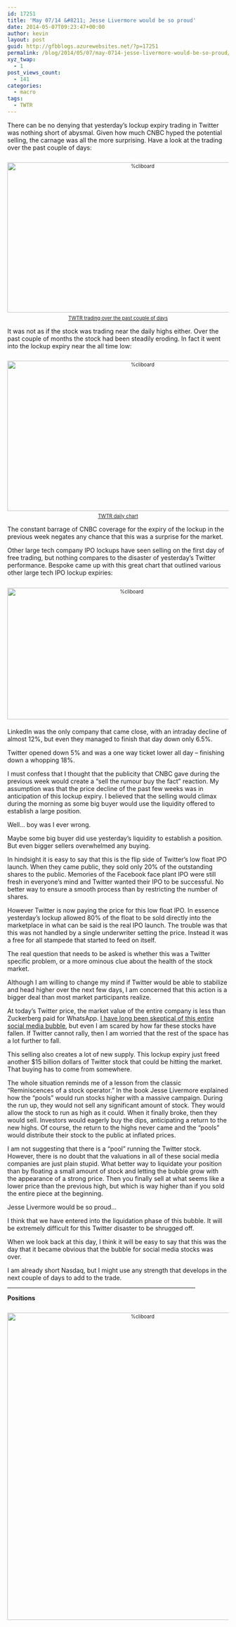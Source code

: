 ```yaml
---
id: 17251
title: 'May 07/14 &#8211; Jesse Livermore would be so proud'
date: 2014-05-07T09:23:47+00:00
author: kevin
layout: post
guid: http://gfbblogs.azurewebsites.net/?p=17251
permalink: /blog/2014/05/07/may-0714-jesse-livermore-would-be-so-proud/
xyz_twap:
  - 1
post_views_count:
  - 141
categories:
  - macro
tags:
  - TWTR
---
```

There can be no denying that yesterday&#8217;s lockup expiry trading in Twitter was nothing short of abysmal. Given how much CNBC hyped the potential selling, the carnage was all the more surprising. Have a look at the trading over the past couple of days:

<div style="width: image width px; font-size: 80%; text-align: center;">
  <a href="http://themacrotourist.com/pictures/Azure/TWTRGIPMay0714.png"><img class="size-full wp-image-14271" style="padding-top: 1.0em;padding-bottom: 0.5em;" alt="%cliboard" src="http://themacrotourist.com/pictures/Azure/TWTRGIPMay0714.png" width="600" height="342" />TWTR trading over the past couple of days</a>
</div>

It was not as if the stock was trading near the daily highs either. Over the past couple of months the stock had been steadily eroding. In fact it went into the lockup expiry near the all time low:

<div style="width: image width px; font-size: 80%; text-align: center;">
  <a href="http://themacrotourist.com/pictures/Azure/TWTRMay0714.png"><img class="size-full wp-image-14271" style="padding-top: 1.0em;padding-bottom: 0.5em;" alt="%cliboard" src="http://themacrotourist.com/pictures/Azure/TWTRMay0714.png" width="600" height="342" />TWTR daily chart</a>
</div>

The constant barrage of CNBC coverage for the expiry of the lockup in the previous week negates any chance that this was a surprise for the market. 

Other large tech company IPO lockups have seen selling on the first day of free trading, but nothing compares to the disaster of yesterday&#8217;s Twitter performance. Bespoke came up with this great chart that outlined various other large tech IPO lockup expiries:

<div style="width: image width px; font-size: 80%; text-align: center;">
  <a href="http://themacrotourist.com/pictures/Azure/BespokeLockupMay0714.png"><img class="size-full wp-image-14271" style="padding-top: 1.0em;padding-bottom: 0.5em;" alt="%cliboard" src="http://themacrotourist.com/pictures/Azure/BespokeLockupMay0714.png" width="550" height="300" /></a>
</div></p> 

LinkedIn was the only company that came close, with an intraday decline of almost 12%, but even they managed to finish that day down only 6.5%.

Twitter opened down 5% and was a one way ticket lower all day &#8211; finishing down a whopping 18%. 

I must confess that I thought that the publicity that CNBC gave during the previous week would create a &#8220;sell the rumour buy the fact&#8221; reaction. My assumption was that the price decline of the past few weeks was in anticipation of this lockup expiry. I believed that the selling would climax during the morning as some big buyer would use the liquidity offered to establish a large position.

Well&#8230; boy was I ever wrong.

Maybe some big buyer did use yesterday&#8217;s liquidity to establish a position. But even bigger sellers overwhelmed any buying. 

In hindsight it is easy to say that this is the flip side of Twitter&#8217;s low float IPO launch. When they came public, they sold only 20% of the outstanding shares to the public. Memories of the Facebook face plant IPO were still fresh in everyone&#8217;s mind and Twitter wanted their IPO to be successful. No better way to ensure a smooth process than by restricting the number of shares.

However Twitter is now paying the price for this low float IPO. In essence yesterday&#8217;s lockup allowed 80% of the float to be sold directly into the marketplace in what can be said is the real IPO launch. The trouble was that this was not handled by a single underwriter setting the price. Instead it was a free for all stampede that started to feed on itself.

The real question that needs to be asked is whether this was a Twitter specific problem, or a more ominous clue about the health of the stock market.

Although I am willing to change my mind if Twitter would be able to stabilize and head higher over the next few days, I am concerned that this action is a bigger deal than most market participants realize.

At today&#8217;s Twitter price, the market value of the entire company is less than Zuckerberg paid for WhatsApp. [I have long been skeptical of this entire social media bubble](http://gfbblogs.azurewebsites.net/blog/2014/02/21/friday-february-21st-2014-i-am-not-afraid-of-looking-stupid-and-calling-this-a-bubble/), but even I am scared by how far these stocks have fallen. If Twitter cannot rally, then I am worried that the rest of the space has a lot further to fall.

This selling also creates a lot of new supply. This lockup expiry just freed another $15 billion dollars of Twitter stock that could be hitting the market. That buying has to come from somewhere.

The whole situation reminds me of a lesson from the classic &#8220;Reminiscences of a stock operator.&#8221; In the book Jesse Livermore explained how the &#8220;pools&#8221; would run stocks higher with a massive campaign. During the run up, they would not sell any significant amount of stock. They would allow the stock to run as high as it could. When it finally broke, then they would sell. Investors would eagerly buy the dips, anticipating a return to the new highs. Of course, the return to the highs never came and the &#8220;pools&#8221; would distribute their stock to the public at inflated prices.

I am not suggesting that there is a &#8220;pool&#8221; running the Twitter stock. However, there is no doubt that the valuations in all of these social media companies are just plain stupid. What better way to liquidate your position than by floating a small amount of stock and letting the bubble grow with the appearance of a strong price. Then you finally sell at what seems like a lower price than the previous high, but which is way higher than if you sold the entire piece at the beginning.

Jesse Livermore would be so proud&#8230;

I think that we have entered into the liquidation phase of this bubble. It will be extremely difficult for this Twitter disaster to be shrugged off. 

When we look back at this day, I think it will be easy to say that this was the day that it became obvious that the bubble for social media stocks was over.

I am already short Nasdaq, but I might use any strength that develops in the next couple of days to add to the trade. 

<hr size="3" width="85%" />

**Positions**

<div style="width: image width px; font-size: 80%; text-align: center;">
  <a href="http://themacrotourist.com/pictures/Azure/PositionsMay0714.png"><img class="size-full wp-image-14271" style="padding-top: 1.0em;padding-bottom: 0.5em;" alt="%cliboard" src="http://themacrotourist.com/pictures/Azure/PositionsMay0714.png" width="600" height="700" /></a>
</div></p>
